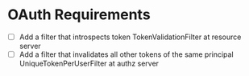 # OAuth Requirements
 
- [ ] Add a filter that introspects token TokenValidationFilter at resource server
- [ ] Add a filter that invalidates all other tokens of the same principal UniqueTokenPerUserFilter at authz server
